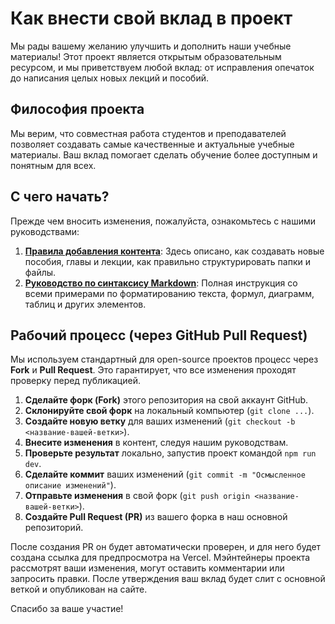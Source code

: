 # Как внести свой вклад в проект

Мы рады вашему желанию улучшить и дополнить наши учебные материалы! Этот проект является открытым образовательным ресурсом, и мы приветствуем любой вклад: от исправления опечаток до написания целых новых лекций и пособий.

## Философия проекта

Мы верим, что совместная работа студентов и преподавателей позволяет создавать самые качественные и актуальные учебные материалы. Ваш вклад помогает сделать обучение более доступным и понятным для всех.

## С чего начать?

Прежде чем вносить изменения, пожалуйста, ознакомьтесь с нашими руководствами:

1.  **[Правила добавления контента](./content/99.author-guide/01.content-rules.md)**: Здесь описано, как создавать новые пособия, главы и лекции, как правильно структурировать папки и файлы.
2.  **[Руководство по синтаксису Markdown](./content/99.author-guide/02.markdown-guide.md)**: Полная инструкция со всеми примерами по форматированию текста, формул, диаграмм, таблиц и других элементов.

## Рабочий процесс (через GitHub Pull Request)

Мы используем стандартный для open-source проектов процесс через **Fork** и **Pull Request**. Это гарантирует, что все изменения проходят проверку перед публикацией.

1.  **Сделайте форк (Fork)** этого репозитория на свой аккаунт GitHub.
2.  **Склонируйте свой форк** на локальный компьютер (`git clone ...`).
3.  **Создайте новую ветку** для ваших изменений (`git checkout -b <название-вашей-ветки>`).
4.  **Внесите изменения** в контент, следуя нашим руководствам.
5.  **Проверьте результат** локально, запустив проект командой `npm run dev`.
6.  **Сделайте коммит** ваших изменений (`git commit -m "Осмысленное описание изменений"`).
7.  **Отправьте изменения** в свой форк (`git push origin <название-вашей-ветки>`).
8.  **Создайте Pull Request (PR)** из вашего форка в наш основной репозиторий.

После создания PR он будет автоматически проверен, и для него будет создана ссылка для предпросмотра на Vercel. Мэйнтейнеры проекта рассмотрят ваши изменения, могут оставить комментарии или запросить правки. После утверждения ваш вклад будет слит с основной веткой и опубликован на сайте.

Спасибо за ваше участие!
